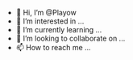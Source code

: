 - 👋 Hi, I’m @Playow
- 👀 I’m interested in ...
- 🌱 I’m currently learning ...
- 💞️ I’m looking to collaborate on ...
- 📫 How to reach me ...

<!---
Playow/Playow is a ✨ special ✨ repository because its `README.md` (this file) appears on your GitHub profile.
You can click the Preview link to take a look at your changes.
--->
